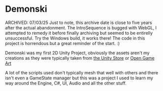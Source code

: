 # Demonski

ARCHIVED: 07/03/25
Just to note, this archive date is close to five years after the actual abandonment. The IntroSequence is bugged with WebGL, I attempted to remedy it before finally archiving but seemed to be entirelly unsuccessful. Try the Windows build, it works there! The code in this project is horrendous but a great reminder of the start. :)

Demonski was my first 2D Unity Project, obviously the assets aren't my creations as they were typically taken from [the Unity Store](https://assetstore.unity.com/) or [Open Game Art](https://opengameart.org/) 

A lot of the scripts used don't typically mesh that well with others and there isn't even a GameState manager but this was a project I used to learn my way around the Engine, C#, UI, Audio and all the other stuff. 
